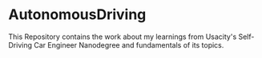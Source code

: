 # AutonomousDriving
This Repository contains the work about my learnings from Usacity's Self-Driving Car Engineer Nanodegree and fundamentals of its topics.
